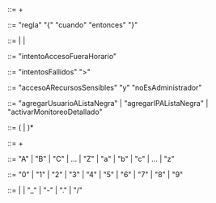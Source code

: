 <DSL> ::= <Regla>+ 

<Regla> ::= "regla" <Identificador> "{" "cuando" <Condicion> "entonces" <Comando> "}"

<Condicion> ::= <AccesoNoAutorizado> | <MultiplesIntentosFallidos> | <ActividadSospechosa>

<AccesoNoAutorizado> ::= "intentoAccesoFueraHorario"

<MultiplesIntentosFallidos> ::= "intentosFallidos" ">" <Digito>

<ActividadSospechosa> ::= "accesoARecursosSensibles" "y" "noEsAdministrador"

<Comando> ::= "agregarUsuarioAListaNegra" | "agregarIPAListaNegra" | "activarMonitoreoDetallado"

<Identificador> ::= <Letra> (<Letra> | <Digito>)*

<Cadena> ::= <Caracter>+

<Letra> ::= "A" | "B" | "C" | ... | "Z" | "a" | "b" | "c" | ... | "z"

<Digito> ::= "0" | "1" | "2" | "3" | "4" | "5" | "6" | "7" | "8" | "9"

<Caracter> ::= <Letra> | <Digito> | "_" | "-" | "." | "/"
